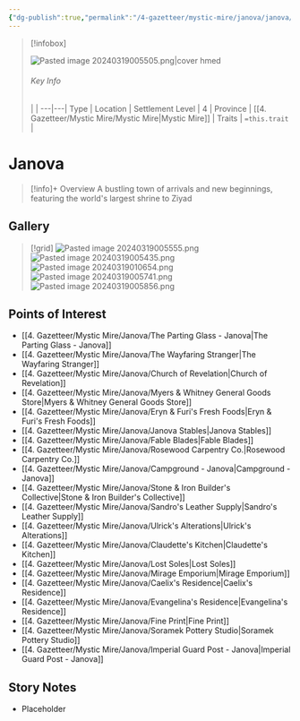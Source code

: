 ```yaml
---
{"dg-publish":true,"permalink":"/4-gazetteer/mystic-mire/janova/janova/"}
---
```



> [!infobox]
> 
> ![Pasted image 20240319005505.png|cover hmed](/img/user/x.%20Assets/Attachments/Pasted%20image%2020240319005505.png)
> ###### Key Info
>  |   |
> ---|---|
> Type | Location |
> Settlement Level | 4 |
> Province | [[4. Gazetteer/Mystic Mire/Mystic Mire\|Mystic Mire]] |
> Traits | `=this.trait` |

# Janova

> [!info]+ Overview
> A bustling town of arrivals and new beginnings, featuring the world's largest shrine to Ziyad

## Gallery

>[!grid]
>![Pasted image 20240319005555.png](/img/user/x.%20Assets/Attachments/Pasted%20image%2020240319005555.png)
>![Pasted image 20240319005435.png](/img/user/x.%20Assets/Attachments/Pasted%20image%2020240319005435.png)
>![Pasted image 20240319010654.png](/img/user/x.%20Assets/Attachments/Pasted%20image%2020240319010654.png)
>![Pasted image 20240319005741.png](/img/user/x.%20Assets/Attachments/Pasted%20image%2020240319005741.png)
>![Pasted image 20240319005856.png](/img/user/x.%20Assets/Attachments/Pasted%20image%2020240319005856.png)

## Points of Interest

- [[4. Gazetteer/Mystic Mire/Janova/The Parting Glass - Janova\|The Parting Glass - Janova]] 
- [[4. Gazetteer/Mystic Mire/Janova/The Wayfaring Stranger\|The Wayfaring Stranger]] 
- [[4. Gazetteer/Mystic Mire/Janova/Church of Revelation\|Church of Revelation]] 
- [[4. Gazetteer/Mystic Mire/Janova/Myers & Whitney General Goods Store\|Myers & Whitney General Goods Store]] 
- [[4. Gazetteer/Mystic Mire/Janova/Eryn & Furi's Fresh Foods\|Eryn & Furi's Fresh Foods]]
- [[4. Gazetteer/Mystic Mire/Janova/Janova Stables\|Janova Stables]] 
- [[4. Gazetteer/Mystic Mire/Janova/Fable Blades\|Fable Blades]] 
- [[4. Gazetteer/Mystic Mire/Janova/Rosewood Carpentry Co.\|Rosewood Carpentry Co.]] 
- [[4. Gazetteer/Mystic Mire/Janova/Campground - Janova\|Campground - Janova]] 
- [[4. Gazetteer/Mystic Mire/Janova/Stone & Iron Builder's Collective\|Stone & Iron Builder's Collective]] 
- [[4. Gazetteer/Mystic Mire/Janova/Sandro's Leather Supply\|Sandro's Leather Supply]] 
- [[4. Gazetteer/Mystic Mire/Janova/Ulrick's Alterations\|Ulrick's Alterations]]
- [[4. Gazetteer/Mystic Mire/Janova/Claudette's Kitchen\|Claudette's Kitchen]] 
- [[4. Gazetteer/Mystic Mire/Janova/Lost Soles\|Lost Soles]] 
- [[4. Gazetteer/Mystic Mire/Janova/Mirage Emporium\|Mirage Emporium]] 
- [[4. Gazetteer/Mystic Mire/Janova/Caelix's Residence\|Caelix's Residence]] 
- [[4. Gazetteer/Mystic Mire/Janova/Evangelina's Residence\|Evangelina's Residence]] 
- [[4. Gazetteer/Mystic Mire/Janova/Fine Print\|Fine Print]] 
- [[4. Gazetteer/Mystic Mire/Janova/Soramek Pottery Studio\|Soramek Pottery Studio]] 
- [[4. Gazetteer/Mystic Mire/Janova/Imperial Guard Post - Janova\|Imperial Guard Post - Janova]] 

## Story Notes

- Placeholder